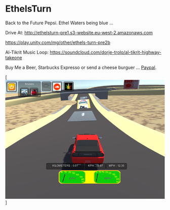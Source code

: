 # EthelsTurn

Back to the Future Pepsi. Ethel Waters being blue ...

Drive At:
http://ethelsturn-pre1.s3-website.eu-west-2.amazonaws.com

https://play.unity.com/mg/other/ethels-turn-pre2b

Al-Tikrit Music Loop:
https://soundcloud.com/dorje-trolo/al-tikrit-highway-takeone


Buy Me a Beer, Starbucks Expresso or send a cheese burguer ... [Paypal](https://www.paypal.me/gospelOfLuke/25).

[![tamaulipas era el jefe ... ](https://raw.githubusercontent.com/rgarro/EthelsTurn/master/ethel.PNG)]
